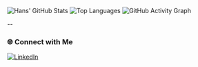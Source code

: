 ![Hans' GitHub Stats](https://github-readme-stats.vercel.app/api?username=hansdevs&show_icons=true&theme=tokyonight&hide_border=true&card_width=450)
![Top Languages](https://github-readme-stats.vercel.app/api/top-langs/?username=hansdevs&layout=compact&theme=tokyonight&hide_border=true&card_width=450)
![GitHub Activity Graph](https://github-readme-activity-graph.vercel.app/graph?username=hansdevs&theme=tokyo-night&hide_border=true)

--

### 🌐 Connect with Me  
[![LinkedIn](https://img.shields.io/badge/LinkedIn-Profile-0A66C2?style=for-the-badge&logo=linkedin&logoColor=white)](https://www.linkedin.com/in/hans-gamlien-59ab1a265)

